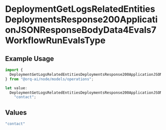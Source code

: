 # DeploymentGetLogsRelatedEntitiesDeploymentsResponse200ApplicationJSONResponseBodyData4Evals7WorkflowRunEvalsType

## Example Usage

```typescript
import {
  DeploymentGetLogsRelatedEntitiesDeploymentsResponse200ApplicationJSONResponseBodyData4Evals7WorkflowRunEvalsType,
} from "@orq-ai/node/models/operations";

let value:
  DeploymentGetLogsRelatedEntitiesDeploymentsResponse200ApplicationJSONResponseBodyData4Evals7WorkflowRunEvalsType =
    "contact";
```

## Values

```typescript
"contact"
```